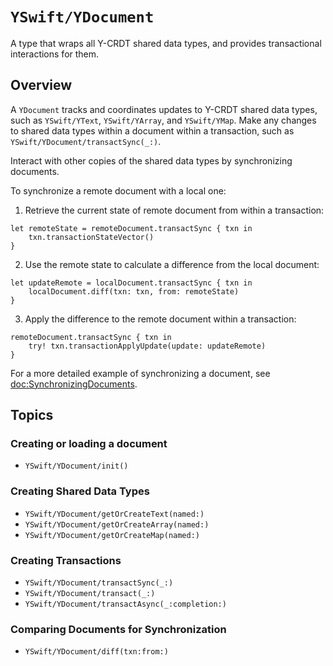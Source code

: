 # ``YSwift/YDocument``

A type that wraps all Y-CRDT shared data types, and provides transactional interactions for them.

## Overview

A `YDocument` tracks and coordinates updates to Y-CRDT shared data types, such as ``YSwift/YText``, ``YSwift/YArray``, and ``YSwift/YMap``.
Make any changes to shared data types within a document within a transaction, such as ``YSwift/YDocument/transactSync(_:)``.

Interact with other copies of the shared data types by synchronizing documents.

To synchronize a remote document with a local one:

1. Retrieve the current state of remote document from within a transaction:
```
let remoteState = remoteDocument.transactSync { txn in
    txn.transactionStateVector()
}
```

2. Use the remote state to calculate a difference from the local document:
```
let updateRemote = localDocument.transactSync { txn in
    localDocument.diff(txn: txn, from: remoteState)
}
```

3. Apply the difference to the remote document within a transaction:
```
remoteDocument.transactSync { txn in
    try! txn.transactionApplyUpdate(update: updateRemote)
}
```

For a more detailed example of synchronizing a document, see <doc:SynchronizingDocuments>.

## Topics

### Creating or loading a document

- ``YSwift/YDocument/init()``

### Creating Shared Data Types

- ``YSwift/YDocument/getOrCreateText(named:)``
- ``YSwift/YDocument/getOrCreateArray(named:)``
- ``YSwift/YDocument/getOrCreateMap(named:)``

### Creating Transactions

- ``YSwift/YDocument/transactSync(_:)``
- ``YSwift/YDocument/transact(_:)``
- ``YSwift/YDocument/transactAsync(_:completion:)``

### Comparing Documents for Synchronization

- ``YSwift/YDocument/diff(txn:from:)``

